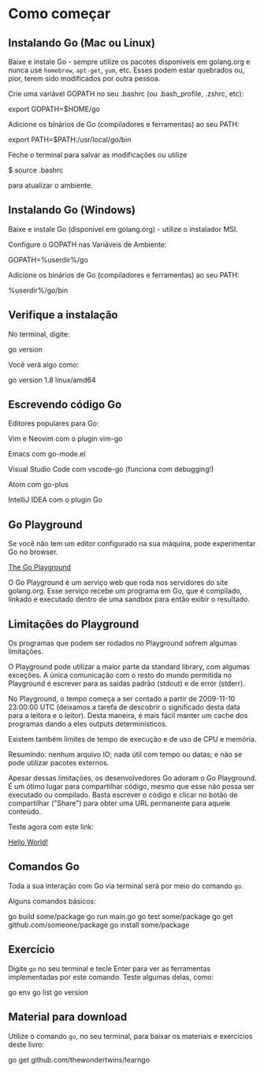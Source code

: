 # Como começar

## Instalando Go (Mac ou Linux)

Baixe e instale Go - sempre utilize os pacotes disponíveis em golang.org e nunca use `homebrew`, `apt-get`, `yum`, etc. Esses podem estar quebrados ou, pior, terem sido modificados por outra pessoa.

Crie uma variável GOPATH no seu .bashrc (ou .bash_profile, .zshrc, etc):

  export GOPATH=$HOME/go

Adicione os binários de Go (compiladores e ferramentas) ao seu PATH:

  export PATH=$PATH:/usr/local/go/bin

Feche o terminal para salvar as modificações ou utilize
  
  $ source .bashrc

para atualizar o ambiente.


## Instalando Go (Windows)

Baixe e instale Go (disponível em golang.org) - utilize o instalador MSI. 

Configure o GOPATH nas Variáveis de Ambiente:

  GOPATH=%userdir%/go

Adicione os binários de Go (compiladores e ferramentas) ao seu PATH:

  %userdir%/go/bin  

## Verifique a instalação

No terminal, digite:
  
  go version

Você verá algo como:

  go version 1.8 linux/amd64


## Escrevendo código Go

Editores populares para Go:

Vim e Neovim com o plugin vim-go 

Emacs com go-mode.el

Visual Studio Code com vscode-go (funciona com debugging!) 

Atom com go-plus

IntelliJ IDEA com o plugin Go


## Go Playground

Se você não tem um editor configurado na sua máquina, pode experimentar Go no browser.

[The Go Playground](https://play.golang.org)

O Go Playground é um serviço web que roda nos servidores do site golang.org. Esse serviço recebe um programa em Go, que é compilado, linkado e executado dentro de uma sandbox para então exibir o resultado. 

## Limitações do Playground

Os programas que podem ser rodados no Playground sofrem algumas limitações.

O Playground pode utilizar a maior parte da standard library, com algumas exceções. A única comunicação com o resto do mundo permitida no Playground é escrever para as saídas padrão (stdout) e de error (stderr).

No Playground, o tempo começa a ser contado a partir de 2009-11-10 23:00:00 UTC (deixamos a tarefa de descobrir o significado desta data para a leitora e o leitor). Desta maneira, é mais fácil manter um cache dos programas dando a eles outputs determinísticos.

Existem também limites de tempo de execução e de uso de CPU e memória. 

Resumindo: nenhum arquivo IO; nada útil com tempo ou datas; e não se pode utilizar pacotes externos.

Apesar dessas limitações, os desenvolvedores Go adoram o Go Playground. É um ótimo lugar para compartilhar código, mesmo que esse não possa ser executado ou compilado. Basta escrever o código e clicar no botão de compartilhar ("Share") para obter uma URL permanente para aquele conteúdo.

Teste agora com este link: 

[Hello World!](https://play.golang.org/p/992fMmkkxr) 

## Comandos Go

Toda a sua interação com Go via terminal será por meio do comando `go`.

Alguns comandos básicos:
  
  go build some/package
  go run main.go
  go test some/package
  go get github.com/someone/package
  go install some/package


## Exercício

Digite `go` no seu terminal e tecle Enter para ver as ferramentas implementadas por este comando. Teste algumas delas, como:

  go env
  go list
  go version

## Material para download

Utilize o comando `go`, no seu terminal, para baixar os materiais e exercícios deste livro:

  go get github.com/thewondertwins/learngo

